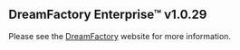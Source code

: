 ## DreamFactory Enterprise&trade; v1.0.29
Please see the [DreamFactory](https://www.dreamfactory.com/) website for more information.
